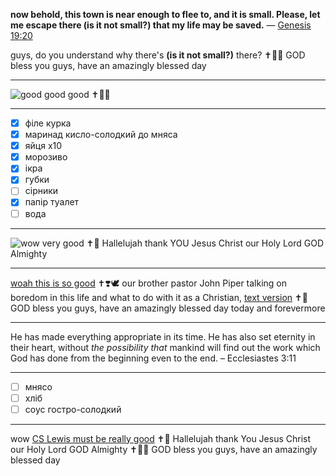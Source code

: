**now behold, this town is near enough to flee to, and it is small. Please, let me escape there (is it not small?) that my life may be saved.**
— [Genesis 19:20](<https://www.biblegateway.com/passage/?search=GE19.20&version=NASB,KJV>)

guys, do you understand why there's **(is it not small?)** there? ✝️💓🙏 GOD bless you guys, have an amazingly blessed day

---

![good good good](https://youtu.be/VzBeOTv-_CY) ✝️💖📿

---

- [x] філе курка
- [x] маринад кисло-солодкий до мняса
- [x] яйця х10
- [x] морозиво
- [x] ікра
- [x] губки 
- [ ] сірники
- [x] папір туалет
- [ ] вода 

---

![wow very good](https://youtu.be/PW59yo3PrMs) ✝️💝 Hallelujah thank YOU Jesus Christ our Holy Lord GOD Almighty

---

[woah this is so good](https://youtu.be/7jGiNNufgHU) ✝️❣️🕊️ our brother pastor John Piper talking on boredom in this life and what to do with it as a Christian, [text version](https://www.desiringgod.org/interviews/gods-purpose-in-our-boredom) ✝️💞 GOD bless you guys, have an amazingly blessed day today and forevermore

---

He has made everything appropriate in its time. He has also set eternity in their heart, without _the possibility that_ mankind will find out the work which God has done from the beginning even to the end. – Ecclesiastes 3:11

---

- [ ] мнясо 
- [ ] хліб 
- [ ] соус гостро-солодкий 

---

wow [CS Lewis must be really good](https://youtu.be/21eHBhPcjV0) ✝️💖 Hallelujah thank You Jesus Christ our Holy Lord GOD Almighty ✝️💝🤲 GOD bless you guys, have an amazingly blessed day